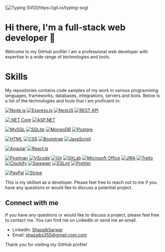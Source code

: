 [![Typing SVG](https://readme-typing-svg.demolab.com?font=Fira+Code&weight=900&size=30&duration=3000&pause=100&color=000000&center=true&multiline=true&width=1000&lines=Welcome+to+my+GitHub+profile!)](https://git.io/typing-svg)          
# Hi there, I'm a full-stack web developer 👋

Welcome to my GitHub profile! I am a professional web developer with expertise in a wide range of technologies and tools.
# Skills
My repositories contains code samples of my work in various programming languages, frameworks, databases, integrations, servers and tools. Below is a list of the technologies and tools that I am proficient in:

[![Node.js](https://img.shields.io/badge/-Node.js-339933?style=flat&logo=node.js&logoColor=white)](https://nodejs.org/)
[![Express.js](https://img.shields.io/badge/-Express.js-000000?style=flat&logo=express&logoColor=white)](https://expressjs.com/)
[![NestJS](https://img.shields.io/badge/-NestJS-E0234E?style=flat&logo=nestjs&logoColor=white)](https://nestjs.com/)
[![REST API](https://img.shields.io/badge/-REST%20API-FF5733?style=flat)](https://restfulapi.net/)

[![.NET Core](https://img.shields.io/badge/-.NET%20Core-512BD4?style=flat&logo=.net&logoColor=white)](https://dotnet.microsoft.com/)
[![ASP.NET](https://img.shields.io/badge/-ASP.NET-512BD4?style=flat&logo=.net&logoColor=white)](https://dotnet.microsoft.com/apps/aspnet)

[![MySQL](https://img.shields.io/badge/-MySQL-4479A1?style=flat&logo=mysql&logoColor=white)](https://www.mysql.com/)
[![SQLite](https://img.shields.io/badge/-SQLite-003B57?style=flat&logo=sqlite&logoColor=white)](https://www.sqlite.org/index.html)
[![MongoDB](https://img.shields.io/badge/-MongoDB-47A248?style=flat&logo=mongodb&logoColor=white)](https://www.mongodb.com/)
[![Postgre](https://img.shields.io/badge/-PostgreSQL-336791?style=flat&logo=postgresql&logoColor=white)](https://www.postgresql.org/)

[![HTML](https://img.shields.io/badge/-HTML-E34F26?style=flat&logo=html5&logoColor=white)](https://developer.mozilla.org/en-US/docs/Web/HTML)
[![CSS](https://img.shields.io/badge/-CSS-1572B6?style=flat&logo=css3&logoColor=white)](https://developer.mozilla.org/en-US/docs/Web/CSS)
[![Bootstrap](https://img.shields.io/badge/-Bootstrap-7952B3?style=flat&logo=bootstrap&logoColor=white)](https://getbootstrap.com/)
[![JavaScript](https://img.shields.io/badge/-JavaScript-F7DF1E?style=flat&logo=javascript&logoColor=black)](https://developer.mozilla.org)

[![Angular](https://img.shields.io/badge/-Angular-DD0031?style=flat&logo=angular&logoColor=white)](https://angular.io/)
[![React.js](https://img.shields.io/badge/-React.js-61DAFB?style=flat&logo=react&logoColor=black)](https://reactjs.org/)

[![Postman](https://img.shields.io/badge/-Postman-FF6C37?style=flat&logo=postman&logoColor=white)](https://www.postman.com/)
[![VScode](https://img.shields.io/badge/-VScode-007ACC?style=flat&logo=visual-studio-code&logoColor=white)](https://code.visualstudio.com/)
[![Git](https://img.shields.io/badge/-Git-F05032?style=flat&logo=git&logoColor=white)](https://git-scm.com/)
[![GitLab](https://img.shields.io/badge/-GitLab-FCA121?style=flat&logo=gitlab&logoColor=white)](https://about.gitlab.com/)
[![Microsoft Office](https://img.shields.io/badge/-Microsoft%20Office-D83B01?style=flat&logo=microsoft-office&logoColor=white)](https://www.office.com/)
[![JIRA](https://img.shields.io/badge/-JIRA-0052CC?style=flat&logo=jira&logoColor=white)](https://www.atlassian.com/software/jira)
[![Trello](https://img.shields.io/badge/-Trello-0079BF?style=flat&logo=trello&logoColor=white)](https://trello.com/)
[![Clockify](https://img.shields.io/badge/-Clockify-05B2DC?style=flat&logo=clockify&logoColor=white)](https://clockify.me/)
[![Swagger](https://img.shields.io/badge/-Swagger-85EA2D?style=flat&logo=swagger&logoColor=black)](https://swagger.io/)
[![ESLint](https://img.shields.io/badge/-ESLint-4B32C3?style=flat&logo=eslint&logoColor=white)](https://eslint.org/)
[![Prettier](https://img.shields.io/badge/-Prettier-F7B93E?style=flat&logo=prettier&logoColor=black)](https://prettier.io/)

[![PayPal](https://img.shields.io/badge/-PayPal-00457C?style=flat&logo=paypal&logoColor=white)](https://www.paypal.com/)
[![Stripe](https://img.shields.io/badge/-Stripe-008CDD?style=flat&logo=stripe&logoColor=white)](https://stripe.com/)




This is my skillset as a developer. Please feel free to reach out to me if you have any questions or would like to discuss a potential project.

## Connect with me

If you have any questions or would like to discuss a project, please feel free to contact me. You can find me on LinkedIn or send me an email.

- LinkedIn: [ShazaibSarwar](https://www.linkedin.com/in/Shazaib-Sarwar/)
- Email: [shazaibs355@gmail.com.com](mailto:shazaibs3552gmail.com)

Thank you for visiting my GitHub profile!
